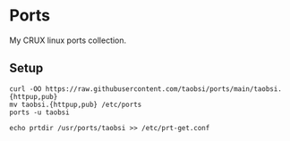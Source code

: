 # Ports
My CRUX linux ports collection.

## Setup
```
curl -OO https://raw.githubusercontent.com/taobsi/ports/main/taobsi.{httpup,pub}
mv taobsi.{httpup,pub} /etc/ports
ports -u taobsi
```

```
echo prtdir /usr/ports/taobsi >> /etc/prt-get.conf
```
